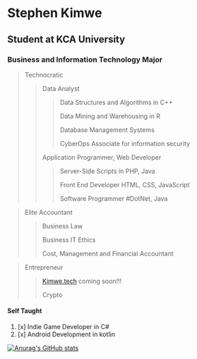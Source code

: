 <!---
stephen-kimwe/stephen-kimwe is a ✨ special ✨ repository because its `README.md` (this file) appears on your GitHub profile.
You can click the Preview link to take a look at your changes.
--->

# Stephen Kimwe               
## Student at KCA University
### Business and Information Technology Major

> Technocratic 
> > Data Analyst
> > > Data Structures and Algorithms in C++
> > > 
> > > Data Mining and Warehousing in R
> > > 
> > > Database Management Systems
> > > 
> > > CyberOps Associate for information security
> > > 
> > > 
> > Application Programmer, Web Developer
> > > Server-Side Scripts in PHP, Java
> > > 
> > > Front End Developer HTML, CSS, JavaScript 
> > > 
> > > Software Programmer #DotNet, Java



> Elite Accountant
> > Business Law
> > 
> > Business IT Ethics
> > 
> > Cost, Management and Financial Accountant
> > 
> > 


> Entrepreneur
> > [Kimwe.tech](https://kimwe.tech) coming soon!!! 
> > 
> > Crypto 

#### Self Taught
1. [x] Indie Game Developer in C#
2. [x] Android Development in kotlin 


<div data-iframe-width="150" data-iframe-height="270" data-share-badge-id="8fbb5966-7f1e-40b1-82b5-b976fb1c318d" data-share-badge-host="https://www.credly.com"></div>

[![Anurag's GitHub stats](https://github-readme-stats.vercel.app/api?username=stephen-kimwe)](https://github.com/anuraghazra/github-readme-stats)              
